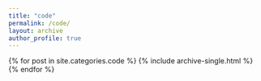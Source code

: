 ```yaml
---
title: "code"
permalink: /code/
layout: archive
author_profile: true
---
```


{% for post in site.categories.code %}
  {% include archive-single.html %}
{% endfor %}